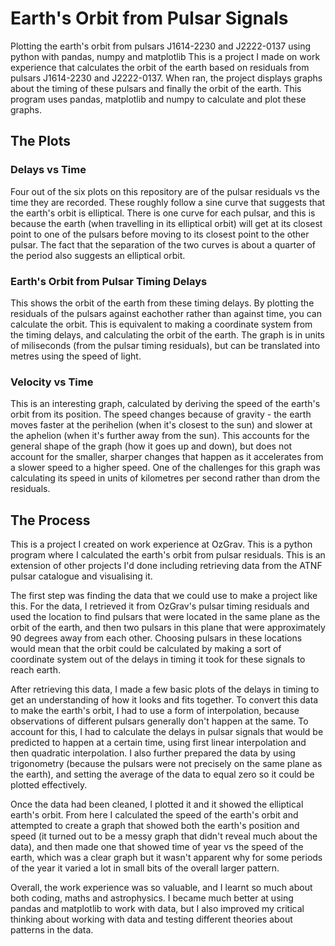 # Earth's Orbit from Pulsar Signals 
Plotting the earth's orbit from pulsars J1614-2230 and J2222-0137 using python with pandas, numpy and matplotlib
This is a project I made on work experience that calculates the orbit of the earth based on residuals from pulsars J1614-2230 and J2222-0137. When ran, the project displays graphs about the timing of these pulsars and finally the orbit of the earth. This program uses pandas, matplotlib and numpy to calculate and plot these graphs.
## The Plots
### Delays vs Time
Four out of the six plots on this repository are of the pulsar residuals vs the time they are recorded. These roughly follow a sine curve that suggests that the earth's orbit is elliptical. There is one curve for each pulsar, and this is because the earth (when travelling in its elliptical orbit) will get at its closest point to one of the pulsars before moving to its closest point to the other pulsar. The fact that the separation of the two curves is about a quarter of the period also suggests an elliptical orbit.
### Earth's Orbit from Pulsar Timing Delays
This shows the orbit of the earth from these timing delays. By plotting the residuals of the pulsars against eachother rather than against time, you can calculate the orbit. This is equivalent to making a coordinate system from the timing delays, and calculating the orbit of the earth. The graph is in units of miliseconds (from the pulsar timing residuals), but can be translated into metres using the speed of light. 
### Velocity vs Time
This is an interesting graph, calculated by deriving the speed of the earth's orbit from its position. The speed changes because of gravity - the earth moves faster at the perihelion (when it's closest to the sun) and slower at the aphelion (when it's further away from the sun). This accounts for the general shape of the graph (how it goes up and down), but does not account for the smaller, sharper changes that happen as it accelerates from a slower speed to a higher speed. One of the challenges for this graph was calculating its speed in units of kilometres per second rather than drom the residuals.
## The Process
This is a project I created on work experience at OzGrav. This is a python program where I calculated the earth's orbit from pulsar residuals. This is an extension of other projects I'd done including retrieving data from the ATNF pulsar catalogue and visualising it. 

The first step was finding the data that we could use to make a project like this. For the data, I retrieved it from OzGrav's pulsar timing residuals and used the location to find pulsars that were located in the same plane as the orbit of the earth, and then two pulsars in this plane that were approximately 90 degrees away from each other. Choosing pulsars in these locations would mean that the orbit could be calculated by making a sort of coordinate system out of the delays in timing it took for these signals to reach earth.

After retrieving this data, I made a few basic plots of the delays in timing to get an understanding of how it looks and fits together. To convert this data to make the earth's orbit, I had to use a form of interpolation, because observations of different pulsars generally don't happen at the same. To account for this, I had to calculate the delays in pulsar signals that would be predicted to happen at a certain time, using first linear interpolation and then quadratic interpolation. I also further prepared the data by using trigonometry (because the pulsars were not precisely on the same plane as the earth), and setting the average of the data to equal zero so it could be plotted effectively.

Once the data had been cleaned, I plotted it and it showed the elliptical earth's orbit. From here I calculated the speed of the earth's orbit and attempted to create a graph that showed both the earth's position and speed (it turned out to be a messy graph that didn't reveal much about the data), and then made one that showed time of year vs the speed of the earth, which was a clear graph but it wasn't apparent why for some periods of the year it varied a lot in small bits of the overall larger pattern.

Overall, the work experience was so valuable, and I learnt so much about both coding, maths and astrophysics. I became much better at using pandas and matplotlib to work with data, but I also improved my critical thinking about working with data and testing different theories about patterns in the data.
